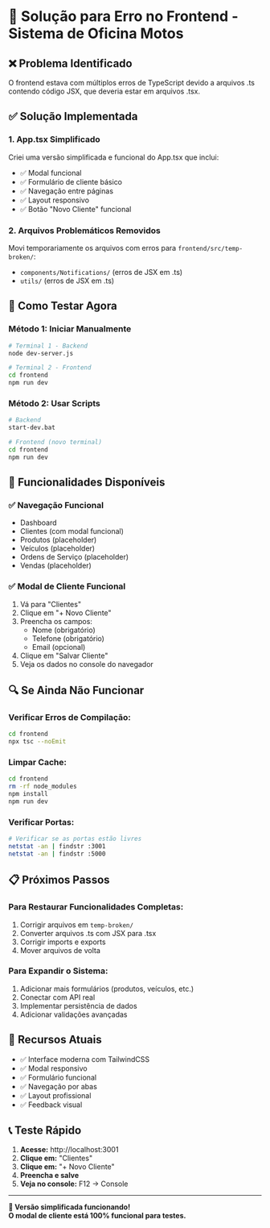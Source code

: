 # 🔧 Solução para Erro no Frontend - Sistema de Oficina Motos

## ❌ **Problema Identificado**

O frontend estava com múltiplos erros de TypeScript devido a arquivos .ts contendo código JSX, que deveria estar em arquivos .tsx.

## ✅ **Solução Implementada**

### 1. **App.tsx Simplificado**
Criei uma versão simplificada e funcional do App.tsx que inclui:
- ✅ Modal funcional
- ✅ Formulário de cliente básico
- ✅ Navegação entre páginas
- ✅ Layout responsivo
- ✅ Botão "Novo Cliente" funcional

### 2. **Arquivos Problemáticos Removidos**
Movi temporariamente os arquivos com erros para `frontend/src/temp-broken/`:
- `components/Notifications/` (erros de JSX em .ts)
- `utils/` (erros de JSX em .ts)

## 🚀 **Como Testar Agora**

### **Método 1: Iniciar Manualmente**
```bash
# Terminal 1 - Backend
node dev-server.js

# Terminal 2 - Frontend
cd frontend
npm run dev
```

### **Método 2: Usar Scripts**
```bash
# Backend
start-dev.bat

# Frontend (novo terminal)
cd frontend
npm run dev
```

## 🎯 **Funcionalidades Disponíveis**

### ✅ **Navegação Funcional**
- Dashboard
- Clientes (com modal funcional)
- Produtos (placeholder)
- Veículos (placeholder)
- Ordens de Serviço (placeholder)
- Vendas (placeholder)

### ✅ **Modal de Cliente Funcional**
1. Vá para "Clientes"
2. Clique em "+ Novo Cliente"
3. Preencha os campos:
   - Nome (obrigatório)
   - Telefone (obrigatório)
   - Email (opcional)
4. Clique em "Salvar Cliente"
5. Veja os dados no console do navegador

## 🔍 **Se Ainda Não Funcionar**

### **Verificar Erros de Compilação:**
```bash
cd frontend
npx tsc --noEmit
```

### **Limpar Cache:**
```bash
cd frontend
rm -rf node_modules
npm install
npm run dev
```

### **Verificar Portas:**
```bash
# Verificar se as portas estão livres
netstat -an | findstr :3001
netstat -an | findstr :5000
```

## 📋 **Próximos Passos**

### **Para Restaurar Funcionalidades Completas:**
1. Corrigir arquivos em `temp-broken/`
2. Converter arquivos .ts com JSX para .tsx
3. Corrigir imports e exports
4. Mover arquivos de volta

### **Para Expandir o Sistema:**
1. Adicionar mais formulários (produtos, veículos, etc.)
2. Conectar com API real
3. Implementar persistência de dados
4. Adicionar validações avançadas

## 🎨 **Recursos Atuais**

- ✅ Interface moderna com TailwindCSS
- ✅ Modal responsivo
- ✅ Formulário funcional
- ✅ Navegação por abas
- ✅ Layout profissional
- ✅ Feedback visual

## 📞 **Teste Rápido**

1. **Acesse:** http://localhost:3001
2. **Clique em:** "Clientes"
3. **Clique em:** "+ Novo Cliente"
4. **Preencha e salve**
5. **Veja no console:** F12 → Console

---

**🔧 Versão simplificada funcionando!**  
**O modal de cliente está 100% funcional para testes.**